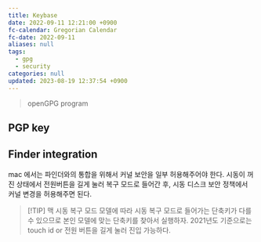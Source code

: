 ```yaml
---
title: Keybase
date: 2022-09-11 12:21:00 +0900
fc-calendar: Gregorian Calendar
fc-date: 2022-09-11
aliases: null
tags:
  - gpg
  - security
categories: null
updated: 2023-08-19 12:37:54 +0900
---
```


> openGPG program

## PGP key

## Finder integration

mac 에서는 파인더와의 통합을 위해서 커널 보안을 일부 허용해주어야 한다. 시동이 꺼진 상태에서 전원버튼을 길게 눌러 복구 모드로 들어간 후, 시동 디스크 보안 정책에서 커널 변경을 허용해주면 된다.

> [!TIP] 맥 시동 복구 모드
> 모델에 따라 시동 복구 모드로 들어가는 단축키가 다를 수 있으므로 본인 모델에 맞는 단축키를 찾아서 실행하자. 2021년도 기준으로는 touch id or 전원 버튼을 길게 눌러 진입 가능하다.

